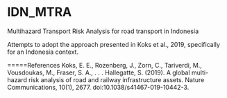 # IDN_MTRA
Multihazard Transport Risk Analysis for road transport in Indonesia

Attempts to adopt the approach presented in Koks et al., 2019, specifically for an Indonesia context.


=====References
Koks, E. E., Rozenberg, J., Zorn, C., Tariverdi, M., Vousdoukas, M., Fraser, S. A., . . . Hallegatte, S. (2019). A global multi-hazard risk analysis of road and railway infrastructure assets. Nature Communications, 10(1), 2677. doi:10.1038/s41467-019-10442-3. 
